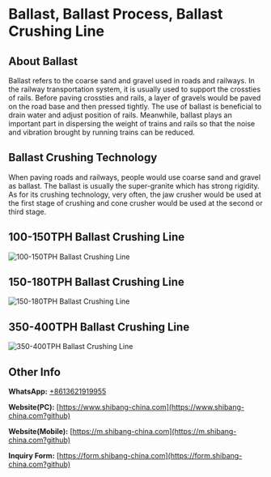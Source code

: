 # Ballast, Ballast Process, Ballast Crushing Line
## About Ballast
Ballast refers to the coarse sand and gravel used in roads and railways. In the railway transportation system, it is usually used to support the crossties of rails. Before paving crossties and rails, a layer of gravels would be paved on the road base and then pressed tightly. The use of ballast is beneficial to drain water and adjust position of rails. Meanwhile, ballast plays an important part in dispersing the weight of trains and rails so that the noise and vibration brought by running trains can be reduced.
## Ballast Crushing Technology
When paving roads and railways, people would use coarse sand and gravel as ballast. The ballast is usually the super-granite which has strong rigidity. As for its crushing technology, very often, the jaw crusher would be used at the first stage of crushing and cone crusher would be used at the second or third stage.
## 100-150TPH Ballast Crushing Line
![100-150TPH Ballast Crushing Line](https://www.sbmchina.com/images/materials/hard/100-150tph.png)
## 150-180TPH Ballast Crushing Line
![150-180TPH Ballast Crushing Line](https://www.sbmchina.com/images/materials/hard/150-180tph.png)
## 350-400TPH Ballast Crushing Line
![350-400TPH Ballast Crushing Line](https://www.sbmchina.com/images/materials/hard/350-400tph.png)
## Other Info
**WhatsApp:**  [+8613621919955](https://whatsapp.shibangsoft.com/WhatsApp.php)

**Website(PC):** [https://www.shibang-china.com](https://www.shibang-china.com?github)

**Website(Mobile):** [https://m.shibang-china.com](https://m.shibang-china.com?github)

**Inquiry Form:** [https://form.shibang-china.com](https://form.shibang-china.com?github)
